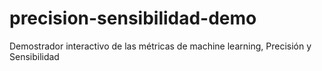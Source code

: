 # precision-sensibilidad-demo
Demostrador interactivo de las métricas de machine learning, Precisión y Sensibilidad
